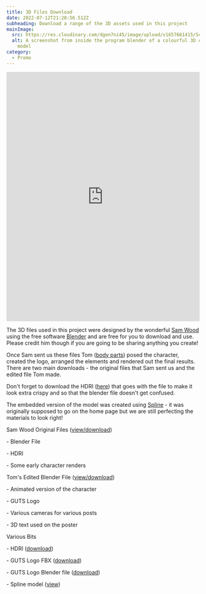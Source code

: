 ```yaml
---
title: 3D Files Download
date: 2022-07-12T21:28:56.512Z
subheading: Download a range of the 3D assets used in this project
mainImage:
  src: https://res.cloudinary.com/dgen7ni45/image/upload/v1657661415/Screenshot_2022-07-12_at_11.29.58_pm_wq8nff.png
  alt: A screenshot from inside the program blender of a colourful 3D character
    model
category:
  - Promo
---
```

<iframe src='https://my.spline.design/gutscharacterv2-8df8310d99a925a71e54d60d86c5dac6/' frameborder='0' width='100%' height='650'></iframe>

The 3D files used in this project were designed by the wonderful [Sam Wood](https://www.instagram.com/sam.woodd/) using the free software [Blender](https://www.blender.org/) and are free for you to download and use. Please credit him though if you are going to be sharing anything you create! 

Once Sam sent us these files Tom ([body parts](https://www.instagram.com/bodyparts.gla/)) posed the character, created the logo, arranged the elements and rendered out the final results. There are two main downloads - the original files that Sam sent us and the edited file Tom made.

Don't forget to download the HDRI ([here](https://drive.google.com/file/d/1ahmG4QD9mV8J-yuzQgwGhrdQJWEa-v65/view?usp=sharing)) that goes with the file to make it look extra crispy and so that the blender file doesn't get confused.

The embedded version of the model was created using [Spline](https://spline.design/) - it was originally supposed to go on the home page but we are still perfecting the materials to look right!

Sam Wood Original Files ([view/download](https://drive.google.com/drive/folders/1jliXj7oJaDoPgqFOH0SH5ouXZGmkIjY_?usp=sharing))

\- Blender File

\- HDRI

\- Some early character renders

Tom's Edited Blender File ([view/download](https://drive.google.com/file/d/1rHfJ5WqQmBvWQhCQ2BCu-XqKY_NppjtB/view?usp=sharing))

\- Animated version of the character

\- GUTS Logo

\- Various cameras for various posts

\- 3D text used on the poster

Various Bits

\- HDRI ([download](https://drive.google.com/file/d/1ahmG4QD9mV8J-yuzQgwGhrdQJWEa-v65/view?usp=sharing))

\- GUTS Logo FBX ([download](https://drive.google.com/file/d/1Yucl_UYep8wWVK8U0zV6YDITmpwiSdSy/view?usp=sharing))

\- GUTS Logo Blender file ([download](https://drive.google.com/file/d/1UCFdmk3GmJkG4UNY_0AhkA8Il2vfPCno/view?usp=sharing))

\- Spline model ([view](https://app.spline.design/file/d2a7e3e2-4f69-479c-9c6b-8879bb98eda5))